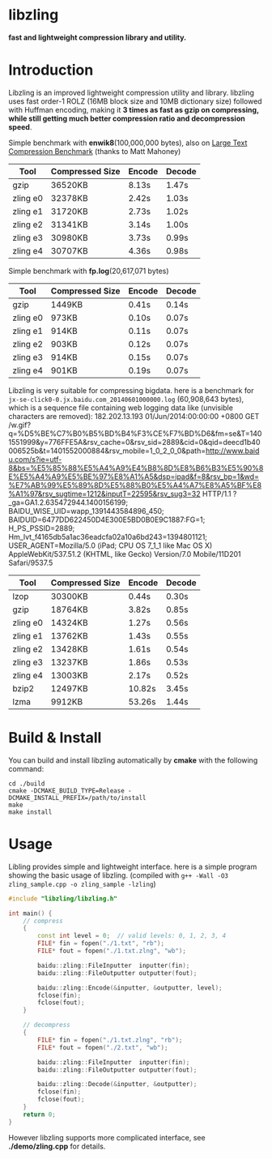 libzling
========

**fast and lightweight compression library and utility.**

Introduction
============

Libzling is an improved lightweight compression utility and library. libzling uses fast order-1 ROLZ (16MB block size and 10MB dictionary size) followed with Huffman encoding, making it **3 times as fast as gzip on compressing, while still getting much better compression ratio and decompression speed**.

Simple benchmark with **enwik8**(100,000,000 bytes), also on [Large Text Compression Benchmark](http://mattmahoney.net/dc/text.html#2702) (thanks to Matt Mahoney)

Tool    | Compressed Size | Encode | Decode |
--------|-----------------|--------|--------|
gzip    | 36520KB         | 8.13s  | 1.47s  |
zling e0| 32378KB         | 2.42s  | 1.03s  |
zling e1| 31720KB         | 2.73s  | 1.02s  |
zling e2| 31341KB         | 3.14s  | 1.00s  |
zling e3| 30980KB         | 3.73s  | 0.99s  |
zling e4| 30707KB         | 4.36s  | 0.98s  |

Simple benchmark with **fp.log**(20,617,071 bytes)

Tool    | Compressed Size | Encode | Decode |
--------|-----------------|--------|--------|
gzip    | 1449KB          | 0.41s  | 0.14s  |
zling e0| 973KB           | 0.10s  | 0.07s  |
zling e1| 914KB           | 0.11s  | 0.07s  |
zling e2| 903KB           | 0.12s  | 0.07s  |
zling e3| 914KB           | 0.15s  | 0.07s  |
zling e4| 901KB           | 0.19s  | 0.07s  |

Libzling is very suitable for compressing bigdata. here is a benchmark for `jx-se-click0-0.jx.baidu.com_20140601000000.log` (60,908,643 bytes), which is a sequence file containing web logging data like (unvisible characters are removed):
    182.202.13.193 01/Jun/2014:00:00:00 +0800 GET /w.gif?q=%D5%BE%C7%B0%B5%BD%B4%F3%CE%F7%BD%D6&fm=se&T=1401551999&y=776FFE5A&rsv_cache=0&rsv_sid=2889&cid=0&qid=deecd1b40006525b&t=1401552000884&rsv_mobile=1_0_2_0_0&path=http://www.baidu.com/s?ie=utf-8&bs=%E5%85%88%E5%A4%A9%E4%B8%8D%E8%B6%B3%E5%90%8E%E5%A4%A9%E5%BE%97%E8%A1%A5&dsp=ipad&f=8&rsv_bp=1&wd=%E7%AB%99%E5%89%8D%E5%88%B0%E5%A4%A7%E8%A5%BF%E8%A1%97&rsv_sugtime=1212&inputT=22595&rsv_sug3=32 HTTP/1.1 ? _ga=GA1.2.635472944.1400156199; BAIDU_WISE_UID=wapp_1391443584896_450; BAIDUID=6477DD622450D4E300E5BD0B0E9C1887:FG=1; H_PS_PSSID=2889; Hm_lvt_f4165db5a1ac36eadcfa02a10a6bd243=1394801121; USER_AGENT=Mozilla/5.0 (iPad; CPU OS 7_1_1 like Mac OS X) AppleWebKit/537.51.2 (KHTML, like Gecko) Version/7.0 Mobile/11D201 Safari/9537.5

Tool    | Compressed Size | Encode | Decode |
--------|-----------------|--------|--------|
lzop    | 30300KB         | 0.44s  | 0.30s  |
gzip    | 18764KB         | 3.82s  | 0.85s  |
zling e0| 14324KB         | 1.27s  | 0.56s  |
zling e1| 13762KB         | 1.43s  | 0.55s  |
zling e2| 13428KB         | 1.61s  | 0.54s  |
zling e3| 13237KB         | 1.86s  | 0.53s  |
zling e4| 13003KB         | 2.17s  | 0.52s  |
bzip2   | 12497KB         | 10.82s | 3.45s  |
lzma    |  9912KB         | 53.26s | 1.44s  |

Build & Install
===============

You can build and install libzling automatically by **cmake** with the following command:

    cd ./build
    cmake -DCMAKE_BUILD_TYPE=Release -DCMAKE_INSTALL_PREFIX=/path/to/install
    make
    make install

Usage
=====

Libling provides simple and lightweight interface. here is a simple program showing the basic usage of libzling. (compiled with `g++ -Wall -O3 zling_sample.cpp -o zling_sample -lzling`)

```C++
#include "libzling/libzling.h"

int main() {
    // compress
    {
        const int level = 0;  // valid levels: 0, 1, 2, 3, 4
        FILE* fin = fopen("./1.txt", "rb");
        FILE* fout = fopen("./1.txt.zlng", "wb");

        baidu::zling::FileInputter  inputter(fin);
        baidu::zling::FileOutputter outputter(fout);

        baidu::zling::Encode(&inputter, &outputter, level);
        fclose(fin);
        fclose(fout);
    }

    // decompress
    {
        FILE* fin = fopen("./1.txt.zlng", "rb");
        FILE* fout = fopen("./2.txt", "wb");

        baidu::zling::FileInputter  inputter(fin);
        baidu::zling::FileOutputter outputter(fout);

        baidu::zling::Decode(&inputter, &outputter);
        fclose(fin);
        fclose(fout);
    }
    return 0;
}
```
However libzling supports more complicated interface, see **./demo/zling.cpp** for details.
